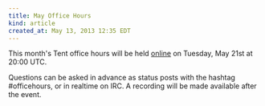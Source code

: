 ```yaml
---
title: May Office Hours
kind: article
created_at: May 13, 2013 12:35 EDT
---
```


This month's Tent office hours will be held [online](/officehours) on Tuesday,
May 21st at 20:00 UTC.

Questions can be asked in advance as status posts with the hashtag #officehours,
or in realtime on IRC. A recording will be made available after the event.

